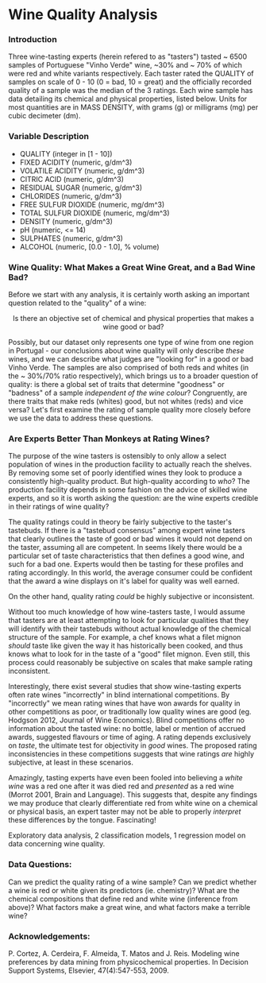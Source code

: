 # Wine Quality Analysis

### Introduction 
Three wine-tasting experts (herein refered to as "tasters") tasted ~ 6500 samples of Portuguese "Vinho Verde" wine,  ~30% and ~ 70% of which were red and white variants respectively. Each taster rated the QUALITY of samples on scale of 0 - 10 (0 = bad, 10 = great) and the officially recorded quality of a sample was the median of the 3 ratings. Each wine sample has data detailing its chemical and physical properties, listed below. Units for most quantities are in MASS DENSITY, with grams (g) or milligrams (mg) per cubic decimeter (dm).

### Variable Description
- QUALITY (integer in [1 - 10])
- FIXED ACIDITY (numeric, g/dm^3)
- VOLATILE ACIDITY (numeric, g/dm^3)
- CITRIC ACID (numeric, g/dm^3)
- RESIDUAL SUGAR (numeric, g/dm^3)
- CHLORIDES (numeric, g/dm^3)
- FREE SULFUR DIOXIDE (numeric, mg/dm^3)
- TOTAL SULFUR DIOXIDE (numeric, mg/dm^3)
- DENSITY (numeric, g/dm^3)
- pH (numeric, <= 14)
- SULPHATES (numeric, g/dm^3)
- ALCOHOL (numeric, [0.0 - 1.0], % volume)

### Wine Quality: What Makes a Great Wine Great, and a Bad Wine Bad? 

Before we start with any analysis, it is certainly worth asking an important question related to the "quality" of a wine: 

<center>Is there an objective set of chemical and physical properties that makes a wine good or bad? </center>
    
Possibly, but our dataset only represents one type of wine from one region in Portugal - our conclusions about wine quality will only describe _these_ wines, and we can describe what judges are "looking for" in a good or bad Vinho Verde. The samples are also comprised of both reds and whites (in the ~ 30%/70% ratio respectively), which brings us to a broader question of quality: is there a global set of traits that determine "goodness" or "badness" of a sample _independent of the wine colour_? Congruently, are there traits that make reds (whites) good, but not whites (reds) and vice versa? Let's first examine the rating of sample quality more closely before we use the data to address these questions.

### Are Experts Better Than Monkeys at Rating Wines?

The purpose of the wine tasters is ostensibly to only allow a select population of wines in the production facility to actually reach the shelves. By removing some set of poorly identified wines they look to produce a consistently high-quality product. But high-quality according to _who_? The production facility depends in some fashion on the advice of skilled wine experts, and so it is worth asking the question: are the wine experts credible in their ratings of wine quality? 

The quality ratings could in theory be fairly subjective to the taster's tastebuds. If there is a "tastebud consensus" among expert wine tasters that clearly outlines the taste of good or bad wines it would not depend on the taster, assuming all are competent. In seems likely there would be a particular set of taste characteristics that then defines a good wine, and such for a bad one. Experts would then be tasting for these profiles and rating accordingly. In this world, the average consumer could be confident that the award a wine displays on it's label for quality was well earned. 

On the other hand, quality rating _could_ be highly subjective or inconsistent. 

Without too much knowledge of how wine-tasters taste, I would assume that tasters are at least attempting to look for particular qualities that they will identify with their tastebuds without actual knowledge of the chemical structure of the sample. For example, a chef knows what a filet mignon _should_ taste like given the way it has historically been cooked, and thus knows what to look for in the taste of a "good" filet mignon. Even still, this process could reasonably be subjective on scales that make sample rating inconsistent. 

Interestingly, there exist several studies that show wine-tasting experts often rate wines "incorrectly" in blind international competitions. By "incorrectly" we mean rating wines that have won awards for quality in other competitions as poor, or traditionally low quality wines are good (eg. Hodgson 2012, Journal of Wine Economics). Blind competitions offer no information about the tasted wine: no bottle, label or mention of accrued awards, suggested flavours or time of aging. A rating depends exclusively on _taste_, the ultimate test for objectivity in _good_ wines. The proposed rating inconsistencies in these competitions suggests that wine ratings _are_ highly subjective, at least in these scenarios.  

Amazingly, tasting experts have even been fooled into believing a _white wine_ was a red one after it was died red and _presented_ as a red wine (Morrot 2001, Brain and Language). This suggests that, despite any findings we may produce that clearly differentiate red from white wine on a chemical or physical basis, an expert taster may not be able to properly _interpret_ these differences by the tongue. Fascinating!


Exploratory data analysis, 2 classification models, 1 regression model on data concerning wine quality.

### Data Questions:   
Can we predict the quality rating of a wine sample?
Can we predict whether a wine is red or white given its predictors (ie. chemistry)? 
What are the chemical compositions that define red and white wine (inference from above)?
What factors make a great wine, and what factors make a terrible wine?

### Acknowledgements:

P. Cortez, A. Cerdeira, F. Almeida, T. Matos and J. Reis. Modeling wine preferences by data mining from physicochemical properties. In Decision Support Systems, Elsevier, 47(4):547-553, 2009.


